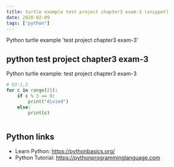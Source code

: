 ```yaml
---
title: turtle example test project chapter3 exam-3 (snippet)
date: 2020-02-09
tags: ["python"]
---
```

Python turtle example 'test project chapter3 exam-3'


## python test project chapter3 exam-3

Python turtle example: test project chapter3 exam-3

```python
# Q3-1,2
for c in range(21):
    if c % 3 == 0:
        print("divied")
    else:
        print(c)



```

## Python links

- Learn Python: https://pythonbasics.org/
- Python Tutorial: https://pythonprogramminglanguage.com
